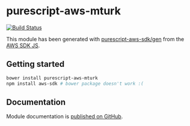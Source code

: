 # purescript-aws-mturk

[![Build Status](https://app.wercker.com/status/5909b9e96d1080804b17a28f72f87b6b/s/master)](https://app.wercker.com/project/byKey/5909b9e96d1080804b17a28f72f87b6b)

This module has been generated with [purescript-aws-sdk/gen](https://github.com/purescript-aws-sdk/gen) from the [AWS SDK JS](https://github.com/aws/aws-sdk-js).

## Getting started

```sh
bower install purescript-aws-mturk
npm install aws-sdk # bower package doesn't work :(
```

## Documentation

Module documentation is [published on GitHub](https://github.com/purescript-aws-sdk/purescript-aws-mturk/tree/master/docs).
